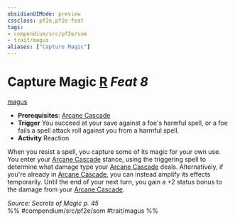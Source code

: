 ```yaml
---
obsidianUIMode: preview
cssclass: pf2e,pf2e-feat
tags:
- compendium/src/pf2e/som
- trait/magus
aliases: ["Capture Magic"]
---
```

# Capture Magic  [R](rules/core-rulebook/chapter-9-playing-the-game.md#Actions "Reaction") *Feat 8*  
[magus](rules/traits/magus-som.md)  

- **Prerequisites**: [Arcane Cascade](rules/actions/arcane-cascade-som.md)
- **Trigger** You succeed at your save against a foe's harmful spell, or a foe fails a spell attack roll against you from a harmful spell.
- **Activity** Reaction

When you resist a spell, you capture some of its magic for your own use. You enter your [Arcane Cascade](rules/actions/arcane-cascade-som.md) stance, using the triggering spell to determine what damage type your [Arcane Cascade](rules/actions/arcane-cascade-som.md) deals. Alternatively, if you're already in [Arcane Cascade](rules/actions/arcane-cascade-som.md), you can instead amplify its effects temporarily. Until the end of your next turn, you gain a +2 status bonus to the damage from your [Arcane Cascade](rules/actions/arcane-cascade-som.md).

*Source: Secrets of Magic p. 45*  
%% #compendium/src/pf2e/som #trait/magus %%